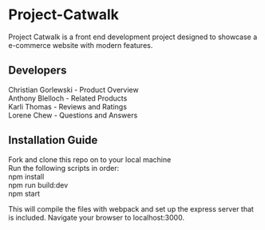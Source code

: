 # Project-Catwalk

Project Catwalk is a front end development project designed to showcase a e-commerce website with modern features.

## Developers
Christian Gorlewski - Product Overview \
Anthony Blelloch - Related Products \
Karli Thomas - Reviews and Ratings \
Lorene Chew - Questions and Answers 

## Installation Guide
Fork and clone this repo on to your local machine \
Run the following scripts in order: \
npm install \
npm run build:dev \
npm start 

This will compile the files with webpack and set up the express server that is included. Navigate your browser to localhost:3000.






